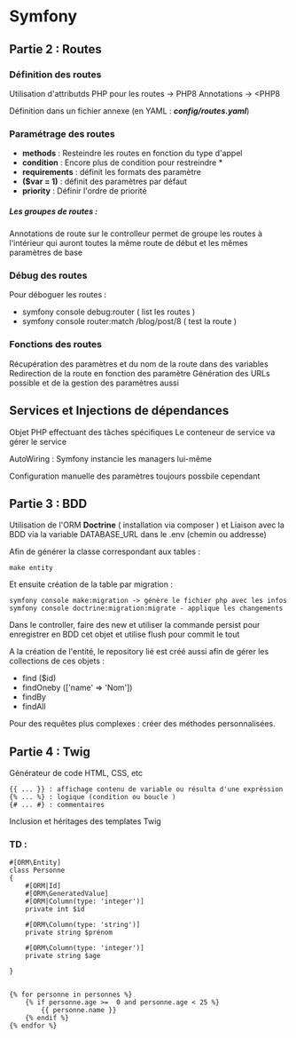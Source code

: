 # Symfony

## Partie 2 : Routes 


### Définition des routes 
Utilisation d'attributds PHP pour les routes -> PHP8
Annotations -> <PHP8

Définition dans un fichier annexe (en YAML : ***config/routes.yaml***)

### Paramétrage des routes 
- **methods** : Resteindre les routes en fonction du type d'appel
- **condition** : Encore plus de condition pour restreindre *
- **requirements** : définit les formats des paramètre
- **($var = 1)** : définit des paramètres par défaut
- **priority** : Définir l'ordre de priorité

##### **Les groupes de routes :**

Annotations de route sur le controlleur permet de groupe les routes à l'intérieur qui auront toutes la même route de début et les mêmes paramètres de base

### Débug des routes
Pour déboguer les routes : 
- symfony console debug:router ( list les routes )
- symfony console router:match /blog/post/8 ( test la route )

### Fonctions des routes 

Récupération des paramètres et du nom de la route dans des variables 
Redirection de la route en fonction des paramètre
Génération des URLs possible et de la gestion des paramètres aussi

## Services et Injections de dépendances 

Objet PHP effectuant des tâches spécifiques 
Le conteneur de service va gérer le service 

AutoWiring  : Symfony instancie les managers lui-même 

Configuration manuelle des paramètres toujours possbile cependant

## Partie 3 : BDD 

Utilisation de l'ORM **Doctrine** ( installation via composer ) et Liaison avec la BDD via la variable DATABASE_URL dans le .env (chemin ou addresse)

Afin de générer la classe correspondant aux tables : 

    make entity

Et ensuite création de la table par migration :

    symfony console make:migration -> génère le fichier php avec les infos 
    symfony console doctrine:migration:migrate - applique les changements 

Dans le controller, faire des new et utiliser la commande persist pour enregistrer en BDD cet objet et utilise flush pour commit le tout 

A la création de l'entité, le repository lié est créé aussi afin de gérer les collections de ces objets : 
- find ($id)
- findOneby (['name' => 'Nom'])
- findBy
- findAll

Pour des requêtes plus complexes : créer des méthodes personnalisées.

## Partie 4 : Twig

Générateur de code HTML, CSS, etc

    {{ ... }} : affichage contenu de variable ou résulta d'une expréssion 
    {% ... %} : logique (condition ou boucle )
    {# ... #} : commentaires 

Inclusion et héritages des templates Twig 

### TD : 

    #[ORM\Entity]
    class Personne
    {
        #[ORM|Id]
        #[ORM\GeneratedValue]
        #[ORM|Column(type: 'integer')]
        private int $id

        #[ORM\Column(type: 'string')]
        private string $prénom

        #[ORM\Column(type: 'integer')]
        private string $age

    }


    {% for personne in personnes %}
        {% if personne.age >=  0 and personne.age < 25 %}
            {{ personne.name }}
        {% endif %}
    {% endfor %}